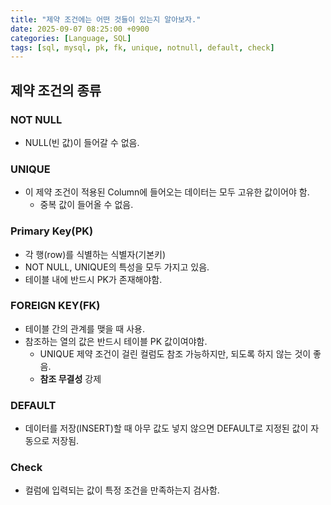 ```yaml
---
title: "제약 조건에는 어떤 것들이 있는지 알아보자."
date: 2025-09-07 08:25:00 +0900
categories: [Language, SQL]
tags: [sql, mysql, pk, fk, unique, notnull, default, check]
---
```


## **제약 조건의 종류**
### **NOT NULL**
- NULL(빈 값)이 들어갈 수 없음.

### **UNIQUE**
- 이 제약 조건이 적용된 Column에 들어오는 데이터는 모두 고유한  값이어야 함.
  - 중복 값이 들어올 수 없음.

### **Primary Key(PK)**
- 각 행(row)를 식별하는 식별자(기본키)
- NOT NULL, UNIQUE의 특성을 모두 가지고 있음.
- 테이블 내에 반드시 PK가 존재해야함.

### **FOREIGN KEY(FK)**
- 테이블 간의 관계를 맺을 때 사용.
- 참조하는 열의 값은 반드시 테이블 PK 값이여야함.
  - UNIQUE 제약 조건이 걸린 컬럼도 참조 가능하지만, 되도록 하지 않는 것이 좋음.
  - **참조 무결성** 강제

### **DEFAULT**
- 데이터를 저장(INSERT)할 때 아무 값도 넣지 않으면 DEFAULT로 지정된 값이 자동으로 저장됨.

### **Check**
- 컬럼에 입력되는 값이 특정 조건을 만족하는지 검사함.
